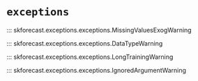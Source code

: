 # `exceptions`

::: skforecast.exceptions.exceptions.MissingValuesExogWarning

::: skforecast.exceptions.exceptions.DataTypeWarning

::: skforecast.exceptions.exceptions.LongTrainingWarning

::: skforecast.exceptions.exceptions.IgnoredArgumentWarning